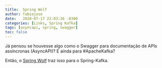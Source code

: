 ```yaml
---
title:  Spring Wolf
author: fabiojose
date:   2020-07-17 22:03:36 -0300
categories: [Links, Spring Kafka]
tags: [asyncapi, spring, swagger]
toc: false
---
```


Já pensou se houvesse algo como o Swagger para documentação de APIs assíncronas (AsyncAPI)? E ainda para #ApacheKafka?

Então, o [Spring Wolf](https://github.com/stavshamir/springwolf) traz isso para o Spring-Kafka.